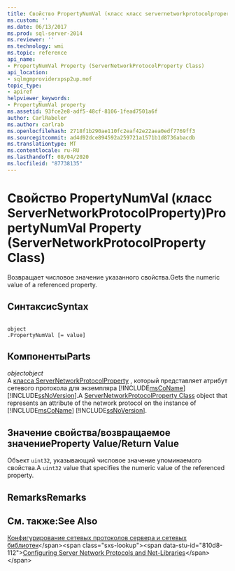 ```yaml
---
title: Свойство PropertyNumVal (класс класс servernetworkprotocolproperty) | Документация Майкрософт
ms.custom: ''
ms.date: 06/13/2017
ms.prod: sql-server-2014
ms.reviewer: ''
ms.technology: wmi
ms.topic: reference
api_name:
- PropertyNumVal Property (ServerNetworkProtocolProperty Class)
api_location:
- sqlmgmproviderxpsp2up.mof
topic_type:
- apiref
helpviewer_keywords:
- PropertyNumVal property
ms.assetid: 93fce2e8-adf5-48cf-8106-1fead7501a6f
author: CarlRabeler
ms.author: carlrab
ms.openlocfilehash: 2718f1b290ae110fc2eaf42e22aea0edf7769ff3
ms.sourcegitcommit: ad4d92dce894592a259721a1571b1d8736abacdb
ms.translationtype: MT
ms.contentlocale: ru-RU
ms.lasthandoff: 08/04/2020
ms.locfileid: "87738135"
---
```

# <a name="propertynumval-property-servernetworkprotocolproperty-class"></a><span data-ttu-id="810d8-102">Свойство PropertyNumVal (класс ServerNetworkProtocolProperty)</span><span class="sxs-lookup"><span data-stu-id="810d8-102">PropertyNumVal Property (ServerNetworkProtocolProperty Class)</span></span>
  <span data-ttu-id="810d8-103">Возвращает числовое значение указанного свойства.</span><span class="sxs-lookup"><span data-stu-id="810d8-103">Gets the numeric value of a referenced property.</span></span>  
  
## <a name="syntax"></a><span data-ttu-id="810d8-104">Синтаксис</span><span class="sxs-lookup"><span data-stu-id="810d8-104">Syntax</span></span>  
  
```  
  
object  
.PropertyNumVal [= value]  
```  
  
## <a name="parts"></a><span data-ttu-id="810d8-105">Компоненты</span><span class="sxs-lookup"><span data-stu-id="810d8-105">Parts</span></span>  
 <span data-ttu-id="810d8-106">*object*</span><span class="sxs-lookup"><span data-stu-id="810d8-106">*object*</span></span>  
 <span data-ttu-id="810d8-107">A [класса ServerNetworkProtocolProperty](servernetworkprotocolproperty-class.md) , который представляет атрибут сетевого протокола для экземпляра [!INCLUDE[msCoName](../../../includes/msconame-md.md)] [!INCLUDE[ssNoVersion](../../../includes/ssnoversion-md.md)].</span><span class="sxs-lookup"><span data-stu-id="810d8-107">A [ServerNetworkProtocolProperty Class](servernetworkprotocolproperty-class.md) object that represents an attribute of the network protocol on the instance of [!INCLUDE[msCoName](../../../includes/msconame-md.md)] [!INCLUDE[ssNoVersion](../../../includes/ssnoversion-md.md)].</span></span>  
  
## <a name="property-valuereturn-value"></a><span data-ttu-id="810d8-108">Значение свойства/возвращаемое значение</span><span class="sxs-lookup"><span data-stu-id="810d8-108">Property Value/Return Value</span></span>  
 <span data-ttu-id="810d8-109">Объект `uint32`, указывающий числовое значение упоминаемого свойства.</span><span class="sxs-lookup"><span data-stu-id="810d8-109">A `uint32` value that specifies the numeric value of the referenced property.</span></span>  
  
## <a name="remarks"></a><span data-ttu-id="810d8-110">Remarks</span><span class="sxs-lookup"><span data-stu-id="810d8-110">Remarks</span></span>  
  
## <a name="see-also"></a><span data-ttu-id="810d8-111">См. также:</span><span class="sxs-lookup"><span data-stu-id="810d8-111">See Also</span></span>  
 <span data-ttu-id="810d8-112">[Конфигурирование сетевых протоколов сервера и сетевых библиотек](https://msdn.microsoft.com/library/ms177485\(v=sql.100\).aspx)</span><span class="sxs-lookup"><span data-stu-id="810d8-112">[Configuring Server Network Protocols and Net-Libraries](https://msdn.microsoft.com/library/ms177485\(v=sql.100\).aspx)</span></span>  
  
  
